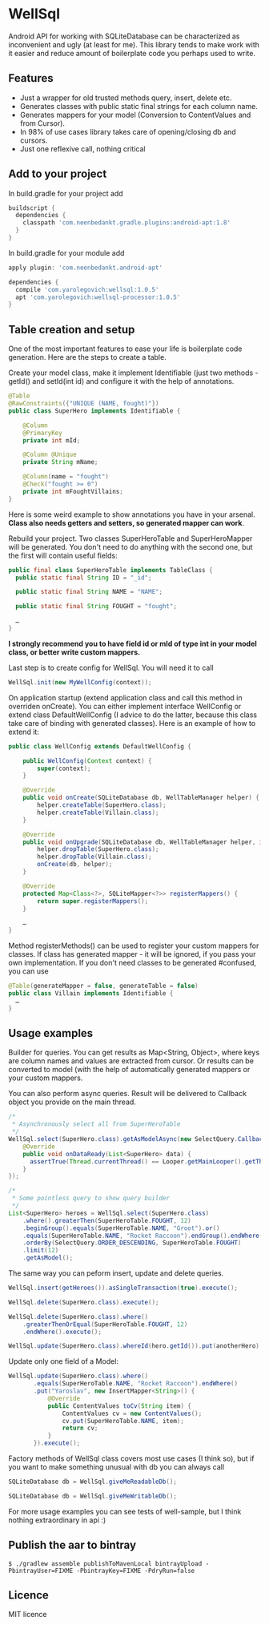# WellSql
Android API for working with SQLiteDatabase can be characterized as inconvenient and ugly (at least for me). This library tends to make work with it easier and reduce amount of boilerplate code you perhaps used to write.

## Features
* Just a wrapper for old trusted methods query, insert, delete etc.
* Generates classes with public static final strings for each column name.
* Generates mappers for your model (Conversion to ContentValues and from Cursor).
* In 98% of use cases library takes care of opening/closing db and cursors.
* Just one reflexive call, nothing critical

## Add to your project

In build.gradle for your project add
```gradle
buildscript {
  dependencies {
    classpath 'com.neenbedankt.gradle.plugins:android-apt:1.8'
  }
}

```
In build.gradle for your module add

```gradle
apply plugin: 'com.neenbedankt.android-apt'

dependencies {
  compile 'com.yarolegovich:wellsql:1.0.5'
  apt 'com.yarolegovich:wellsql-processor:1.0.5'
}
```

## Table creation and setup

One of the most important features to ease your life is boilerplate code generation. Here are the steps to create a table.

Create your model class, make it implement Identifiable (just two methods - getId() and setId(int id) and configure it with the help of annotations.
```java
@Table
@RawConstraints({"UNIQUE (NAME, fought)"})
public class SuperHero implements Identifiable {

    @Column
    @PrimaryKey
    private int mId;

    @Column @Unique
    private String mName;

    @Column(name = "fought")
    @Check("fought >= 0")
    private int mFoughtVillains;
}
```
Here is some weird example to show annotations you have in your arsenal. **Class also needs getters and setters, so generated mapper can work**.

Rebuild your project. Two classes SuperHeroTable and SuperHeroMapper will be generated. You don't need to do anything with the second one, but the first will contain useful fields:
```java
public final class SuperHeroTable implements TableClass {
  public static final String ID = "_id";

  public static final String NAME = "NAME";

  public static final String FOUGHT = "fought";

  …
}
```
**I strongly recommend you to have field id or mId of type int in your model class, or better write custom mappers.**

Last step is to create config for WellSql. You will need it to call
```java
WellSql.init(new MyWellConfig(context));
```

On application startup (extend application class and call this method in overriden onCreate). You can either implement interface WellConfig or extend class DefaultWellConfig (I advice to do the latter, because this class take care of binding with generated classes). Here is an example of how to extend it:

```java
public class WellConfig extends DefaultWellConfig {

    public WellConfig(Context context) {
        super(context);
    }

    @Override
    public void onCreate(SQLiteDatabase db, WellTableManager helper) {
        helper.createTable(SuperHero.class);
        helper.createTable(Villain.class);
    }

    @Override
    public void onUpgrade(SQLiteDatabase db, WellTableManager helper, int newVersion, int oldVersion) {
        helper.dropTable(SuperHero.class);
        helper.dropTable(Villain.class);
        onCreate(db, helper);
    }

    @Override
    protected Map<Class<?>, SQLiteMapper<?>> registerMappers() {
        return super.registerMappers();
    }

    …
}
```
Method registerMethods() can be used to register your custom mappers for classes. If class has generated mapper - it will be ignored, if you pass your own implementation.
If you don't need classes to be generated #confused, you can use

```java
@Table(generateMapper = false, generateTable = false)
public class Villain implements Identifiable {
  …
}
```

## Usage examples

Builder for queries. You can get results as Map<String, Object>, where keys are column names and values are extracted from cursor. Or results can be converted to model (with the help of automatically generated mappers or your custom mappers.

You can also perform async queries. Result will be delivered to Callback object you provide on the main thread.

```java
/*
 * Asynchronously select all from SuperHeroTable
 */
WellSql.select(SuperHero.class).getAsModelAsync(new SelectQuery.Callback<List<SuperHero>>() {
    @Override
    public void onDataReady(List<SuperHero> data) {
      assertTrue(Thread.currentThread() == Looper.getMainLooper().getThread());
    }
});

/*
 * Some pointless query to show query builder
 */
List<SuperHero> heroes = WellSql.select(SuperHero.class)
    .where().greaterThen(SuperHeroTable.FOUGHT, 12)
    .beginGroup().equals(SuperHeroTable.NAME, "Groot").or()
    .equals(SuperHeroTable.NAME, "Rocket Raccoon").endGroup().endWhere()
    .orderBy(SelectQuery.ORDER_DESCENDING, SuperHeroTable.FOUGHT)
    .limit(12)
    .getAsModel();
```
The same way you can peform insert, update and delete queries.

```java
WellSql.insert(getHeroes()).asSingleTransaction(true).execute();

WellSql.delete(SuperHero.class).execute();

WellSql.delete(SuperHero.class).where()
    .greaterThenOrEqual(SuperHeroTable.FOUGHT, 12)
    .endWhere().execute();

WellSql.update(SuperHero.class).whereId(hero.getId()).put(anotherHero).execute();
```

Update only one field of a Model:

```java
WellSql.update(SuperHero.class).where()
       .equals(SuperHeroTable.NAME, "Rocket Raccoon").endWhere()
       .put("Yaroslav", new InsertMapper<String>() {
           @Override
           public ContentValues toCv(String item) {
               ContentValues cv = new ContentValues();
               cv.put(SuperHeroTable.NAME, item);
               return cv;
           }
       }).execute();
```

Factory methods of WellSql class covers most use cases (I think so), but if you want to make something unusual with db you can always call

```java
SQLiteDatabase db = WellSql.giveMeReadableDb();

SQLiteDatabase db = WellSql.giveMeWritableDb();
```
For more usage examples you can see tests of well-sample, but I think nothing extraordinary in api :)

## Publish the aar to bintray

```shell
$ ./gradlew assemble publishToMavenLocal bintrayUpload -PbintrayUser=FIXME -PbintrayKey=FIXME -PdryRun=false
```

## Licence

MIT licence
